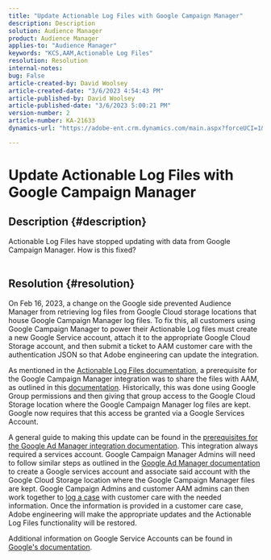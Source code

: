 ```yaml
---
title: "Update Actionable Log Files with Google Campaign Manager"
description: Description
solution: Audience Manager
product: Audience Manager
applies-to: "Audience Manager"
keywords: "KCS,AAM,Actionable Log Files"
resolution: Resolution
internal-notes: 
bug: False
article-created-by: David Woolsey
article-created-date: "3/6/2023 4:54:43 PM"
article-published-by: David Woolsey
article-published-date: "3/6/2023 5:00:21 PM"
version-number: 2
article-number: KA-21633
dynamics-url: "https://adobe-ent.crm.dynamics.com/main.aspx?forceUCI=1&pagetype=entityrecord&etn=knowledgearticle&id=93e0a496-3fbc-ed11-83fe-6045bd006e5a"

---
```

# Update Actionable Log Files with Google Campaign Manager

## Description {#description}

Actionable Log Files have stopped updating with data from Google Campaign Manager. How is this fixed?
<br> 

## Resolution {#resolution}


On Feb 16, 2023, a change on the Google side prevented Audience Manager from retrieving log files from Google Cloud storage locations that house Google Campaign Manager log files. To fix this, all customers using Google Campaign Manager to power their Actionable Log files must create a new Google Service account, attach it to the appropriate Google Cloud Storage account, and then submit a ticket to AAM customer care with the authentication JSON so that Adobe engineering can update the integration.

As mentioned in the [Actionable Log Files documentation](https://experienceleague.adobe.com/docs/audience-manager/user-guide/implementation-integration-guides/media-data-integration/actionable-log-files.html?lang=en), a prerequisite for the Google Campaign Manager integration was to share the files with AAM, as outlined in this [documentation](https://experienceleague.adobe.com/docs/audience-manager/user-guide/reporting/audience-optimization-reports/audience-optimization-advertisers/import-dcm.html?lang=en). Historically, this was done using Google Group permissions and then giving that group access to the Google Cloud Storage location where the Google Campaign Manager log files are kept. Google now requires that this access be granted via a Google Services Account.

A general guide to making this update can be found in the [prerequisites for the Google Ad Manager integration documentation](https://experienceleague.adobe.com/docs/audience-manager/user-guide/reporting/audience-optimization-reports/audience-optimization-publishers/import-dfp.html?lang=en). This integration always required a services account. Google Campaign Manager Admins will need to follow similar steps as outlined in the [Google Ad Manager documentation](https://experienceleague.adobe.com/docs/audience-manager/user-guide/reporting/audience-optimization-reports/audience-optimization-publishers/import-dfp.html?lang=en) to create a Google services account and associate said account with the Google Cloud Storage location where the Google Campaign Manager files are kept. Google Campaign Admins and customer AAM admins can then work together to [log a case](https://experienceleague.adobe.com/docs/customer-one/using/home.html) with customer care with the needed information. Once the information is provided in a customer care case, Adobe engineering will make the appropriate updates and the Actionable Log Files functionality will be restored.

Additional information on Google Service Accounts can be found in [Google's documentation](https://cloud.google.com/iam/docs/service-accounts-create#creating_a_service_account).
